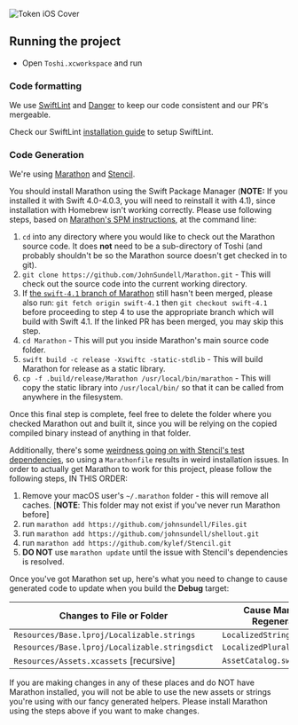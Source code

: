 ![Token iOS Cover](https://raw.githubusercontent.com/tokenbrowser/token-ios-client/master/GitHub/cover.png)

## Running the project

- Open `Toshi.xcworkspace` and run

### Code formatting

We use [SwiftLint](https://github.com/realm/SwiftLint) and [Danger](https://github.com/danger/danger) to keep our code consistent and our PR's mergeable.

Check our SwiftLint [installation guide](https://github.com/toshiapp/toshi-ios-client/blob/master/installation-guide.md) to setup SwiftLint.

### Code Generation

We're using [Marathon](https://github.com/JohnSundell/Marathon) and [Stencil](https://github.com/kylef/Stencil). 

You should install Marathon using the Swift Package Manager (**NOTE:** If you installed it with Swift 4.0-4.0.3, you will need to reinstall it with 4.1), since installation with Homebrew isn't working correctly. Please use following steps, based on [Marathon's SPM instructions](https://github.com/JohnSundell/Marathon#on-macos), at the command line: 

1. `cd` into any directory where you would like to check out the Marathon source code. It does **not** need to be a sub-directory of Toshi (and probably shouldn't be so the Marathon source doesn't get checked in to git). 
2. `git clone https://github.com/JohnSundell/Marathon.git` - This will check out the source code into the current working directory.
3. If [the `swift-4.1` branch of Marathon](https://github.com/JohnSundell/Marathon/pull/161) still hasn't been merged, please also run: `git fetch origin swift-4.1` then `git checkout swift-4.1` before proceeding to step 4 to use the appropriate branch which will build with Swift 4.1. If the linked PR has been merged, you may skip this step. 
4. `cd Marathon` - This will put you inside Marathon's main source code folder. 
5. `swift build -c release -Xswiftc -static-stdlib` - This will build Marathon for release as a static library. 
6. `cp -f .build/release/Marathon /usr/local/bin/marathon` - This will copy the static library into `/usr/local/bin/` so that it can be called from anywhere in the filesystem.  

Once this final step is complete, feel free to delete the folder where you checked Marathon out and built it, since you will be relying on the copied compiled binary instead of anything in that folder.

Additionally, there's some [weirdness going on with Stencil's test dependencies](https://github.com/kylef/Spectre/pull/34), so using a `Marathonfile` results in weird installation issues. In order to actually get Marathon to work for this project, please follow the following steps, IN THIS ORDER: 

1. Remove your macOS user's `~/.marathon` folder - this will remove all caches. [**NOTE**: This folder may not exist if you've never run Marathon before]
2. run `marathon add https://github.com/johnsundell/Files.git`
3. run `marathon add https://github.com/johnsundell/shellout.git`
4. run `marathon add https://github.com/kylef/Stencil.git`
5. **DO NOT** use `marathon update` until the issue with Stencil's dependencies is resolved.  

Once you've got Marathon set up, here's what you need to change to cause generated code to update when you build the **Debug** target: 

| Changes to File or Folder | Cause Marathon To Regenerate File |
|---|---|
| `Resources/Base.lproj/Localizable.strings` | `LocalizedStrings.swift`|
| `Resources/Base.lproj/Localizable.stringsdict` | `LocalizedPluralStrings.swift` |
| `Resources/Assets.xcassets` [recursive] | `AssetCatalog.swift` |

If you are making changes in any of these places and do NOT have Marathon installed, you will not be able to use the new assets or strings you're using with our fancy generated helpers. Please install Marathon using the steps above if you want to make changes. 
